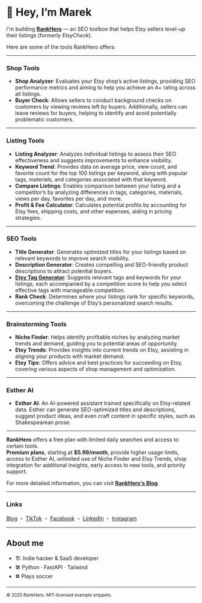 # 👋 Hey, I’m Marek  
I'm building **[RankHero](https://www.rankhero.com)** — an SEO toolbox that helps Etsy sellers level-up their listings (formerly *EtsyCheck*).  

Here are some of the tools RankHero offers:

---

### Shop Tools
- **Shop Analyzer**: Evaluates your Etsy shop’s active listings, providing SEO performance metrics and aiming to help you achieve an A+ rating across all listings.  
- **Buyer Check**: Allows sellers to conduct background checks on customers by viewing reviews left by buyers. Additionally, sellers can leave reviews for buyers, helping to identify and avoid potentially problematic customers.

---

### Listing Tools
- **Listing Analyzer**: Analyzes individual listings to assess their SEO effectiveness and suggests improvements to enhance visibility.  
- **Keyword Trend**: Provides data on average price, view count, and favorite count for the top 100 listings per keyword, along with popular tags, materials, and categories associated with that keyword.  
- **Compare Listings**: Enables comparison between your listing and a competitor’s by analyzing differences in tags, categories, materials, views per day, favorites per day, and more.  
- **Profit & Fee Calculator**: Calculates potential profits by accounting for Etsy fees, shipping costs, and other expenses, aiding in pricing strategies.

---

### SEO Tools
- **Title Generator**: Generates optimized titles for your listings based on relevant keywords to improve search visibility.  
- **Description Generator**: Creates compelling and SEO-friendly product descriptions to attract potential buyers.  
- **[Etsy Tag Generator](https://www.rankhero.com/tag-generator)**: Suggests relevant tags and keywords for your listings, each accompanied by a competition score to help you select effective tags with manageable competition.  
- **Rank Check**: Determines where your listings rank for specific keywords, overcoming the challenge of Etsy’s personalized search results.

---

### Brainstorming Tools
- **Niche Finder**: Helps identify profitable niches by analyzing market trends and demand, guiding you to potential areas of opportunity.  
- **Etsy Trends**: Provides insights into current trends on Etsy, assisting in aligning your products with market demand.  
- **Etsy Tips**: Offers advice and best practices for succeeding on Etsy, covering various aspects of shop management and optimization.

---

### Esther AI
- **Esther AI**: An AI-powered assistant trained specifically on Etsy-related data. Esther can generate SEO-optimized titles and descriptions, suggest product ideas, and even craft content in specific styles, such as Shakespearean prose.

---

**RankHero** offers a free plan with limited daily searches and access to certain tools.  
**Premium plans**, starting at **$5.99/month**, provide higher usage limits, access to Esther AI, unlimited use of Niche Finder and Etsy Trends, shop integration for additional insights, early access to new tools, and priority support.

For more detailed information, you can visit **[RankHero's Blog](https://blog.rankhero.com/)**.

---

### Links

[Blog](https://blog.rankhero.com) ・ [TikTok](https://www.tiktok.com/@rankhero.com) ・ [Facebook](https://www.facebook.com/RankHero.official/) ・ [LinkedIn](https://www.linkedin.com/company/rankhero) ・ [Instagram](https://www.instagram.com/rankhero.official)

---

## About me

* 🏗  Indie hacker & SaaS developer  
* 🛠  Python · FastAPI · Tailwind  
* ⚽️  Plays soccer 

---


<sub>© 2025 RankHero. MIT-licensed example snippets.</sub>
